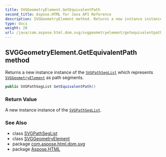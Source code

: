 ```yaml
---
title: SVGGeometryElement.GetEquivalentPath
second_title: Aspose.HTML for Java API Reference
description: SVGGeometryElement method. Returns a new instance instance of the SVGPathSegList which represents SVGGeometryElement as path segments
type: docs
weight: 20
url: /java/com.aspose.html.dom.svg/svggeometryelement/getequivalentpath/
---
```

## SVGGeometryElement.GetEquivalentPath method

Returns a new instance instance of the [`SVGPathSegList`](../../../com.aspose.html.dom.svg.paths/svgpathseglist/) which represents [`SVGGeometryElement`](../) as path segments.

```java
public SVGPathSegList GetEquivalentPath()
```

### Return Value

A new instance instance of the [`SVGPathSegList`](../../../com.aspose.html.dom.svg.paths/svgpathseglist/).

### See Also

* class [SVGPathSegList](../../../com.aspose.html.dom.svg.paths/svgpathseglist/)
* class [SVGGeometryElement](../)
* package [com.aspose.html.dom.svg](../../../com.aspose.html.dom.svg/)
* package [Aspose.HTML](../../../)
